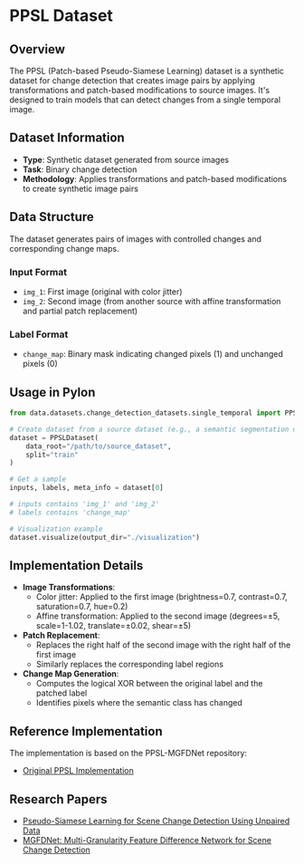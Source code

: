 # PPSL Dataset

## Overview

The PPSL (Patch-based Pseudo-Siamese Learning) dataset is a synthetic dataset for change detection that creates image pairs by applying transformations and patch-based modifications to source images. It's designed to train models that can detect changes from a single temporal image.

## Dataset Information

- **Type**: Synthetic dataset generated from source images
- **Task**: Binary change detection
- **Methodology**: Applies transformations and patch-based modifications to create synthetic image pairs

## Data Structure

The dataset generates pairs of images with controlled changes and corresponding change maps.

### Input Format

- `img_1`: First image (original with color jitter)
- `img_2`: Second image (from another source with affine transformation and partial patch replacement)

### Label Format

- `change_map`: Binary mask indicating changed pixels (1) and unchanged pixels (0)

## Usage in Pylon

```python
from data.datasets.change_detection_datasets.single_temporal import PPSLDataset

# Create dataset from a source dataset (e.g., a semantic segmentation dataset)
dataset = PPSLDataset(
    data_root="/path/to/source_dataset",
    split="train"
)

# Get a sample
inputs, labels, meta_info = dataset[0]

# inputs contains 'img_1' and 'img_2'
# labels contains 'change_map'

# Visualization example
dataset.visualize(output_dir="./visualization")
```

## Implementation Details

- **Image Transformations**:
  - Color jitter: Applied to the first image (brightness=0.7, contrast=0.7, saturation=0.7, hue=0.2)
  - Affine transformation: Applied to the second image (degrees=±5, scale=1-1.02, translate=±0.02, shear=±5)
- **Patch Replacement**:
  - Replaces the right half of the second image with the right half of the first image
  - Similarly replaces the corresponding label regions
- **Change Map Generation**:
  - Computes the logical XOR between the original label and the patched label
  - Identifies pixels where the semantic class has changed

## Reference Implementation

The implementation is based on the PPSL-MGFDNet repository:

- [Original PPSL Implementation](https://github.com/SGao1997/PPSL_MGFDNet/blob/main/dataset_half_bz24.py)

## Research Papers

- [Pseudo-Siamese Learning for Scene Change Detection Using Unpaired Data](https://ieeexplore.ieee.org/document/9710334)
- [MGFDNet: Multi-Granularity Feature Difference Network for Scene Change Detection](https://ieeexplore.ieee.org/document/9710334)
